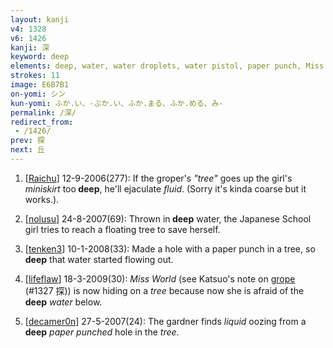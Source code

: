 ```yaml
---
layout: kanji
v4: 1328
v6: 1426
kanji: 深
keyword: deep
elements: deep, water, water droplets, water pistol, paper punch, Miss World, hole, house, human legs, tree, wood
strokes: 11
image: E6B7B1
on-yomi: シン
kun-yomi: ふか.い、-ぶか.い、ふか.まる、ふか.める、み-
permalink: /深/
redirect_from:
 - /1426/
prev: 探
next: 丘
---
```


1) [<a href="http://kanji.koohii.com/profile/Raichu">Raichu</a>] 12-9-2006(277): If the groper&#039;s <em>&quot;tree&quot;</em> goes up the girl&#039;s <em>miniskirt</em> too<strong> deep</strong>, he&#039;ll ejaculate <em>fluid</em>. (Sorry it&#039;s kinda coarse but it works.).

2) [<a href="http://kanji.koohii.com/profile/nolusu">nolusu</a>] 24-8-2007(69): Thrown in<strong> deep</strong> water, the Japanese School girl tries to reach a floating tree to save herself.

3) [<a href="http://kanji.koohii.com/profile/tenken3">tenken3</a>] 10-1-2008(33): Made a hole with a paper punch in a tree, so<strong> deep</strong> that water started flowing out.

4) [<a href="http://kanji.koohii.com/profile/lifeflaw">lifeflaw</a>] 18-3-2009(30): <em>Miss World</em> (see Katsuo&#039;s note on <a href="../v4/1327.html">grope</a> (#1327 探)) is now hiding on a <em>tree</em> because now she is afraid of the<strong> deep</strong> <em>water</em> below.

5) [<a href="http://kanji.koohii.com/profile/decamer0n">decamer0n</a>] 27-5-2007(24): The gardner finds <em>liquid</em> oozing from a<strong> deep</strong> <em>paper punched</em> hole in the <em>tree</em>.

